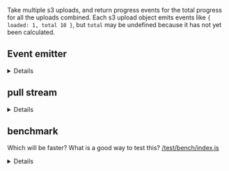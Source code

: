 Take multiple s3 uploads, and return progress events for the total progress for all the uploads combined. Each s3 upload object emits events like `{ loaded: 1, total 10 }`, but `total` may be undefined because it has not yet been calculated.

## Event emitter

<details>

```js
var inherits = require('inherits')
var EE = require('events').EventEmitter

// take multiple s3 uploads and return a single event emitter with
// total progress
function UploadProgress (uploads) {
    if (!(this instanceof UploadProgress)) {
        return new UploadProgress(uploads);
    }
    this.uploads = uploads;
    var bus = this;
    var totals = uploads.map(() => null);
    var sum;
    var progresses = uploads.map(() => 0);
    var isReady = false;

    this._stateListeners = [];
    this._progressListener = emitProgress;
    var self = this;

    uploads.forEach(function (upload, i) {
        self._stateListeners.push(getState);
        upload.on('httpUploadProgress', getState);
        function getState (data) {
            progresses[i] = data.loaded;
            if (data.total) totals[i] = data.total;
            if (totals.every(Boolean)) {
                isReady = true;
                sum = totals.reduce((_sum, n) => _sum + n);
            }
        }
    });

    // emit the overall progress
    var prev;
    uploads.forEach(function (upload, i) {
        upload.on('httpUploadProgress', emitProgress);
    });

    function emitProgress (data) {
        if (!isReady) return;
        var prog = progresses.reduce((acc, n) => acc + n);
        var percent = Math.floor(prog / sum * 100);
        if (prev === percent) return;
        prev = percent;
        bus.emit('progress', percent);
    }

    EE.call(this);
}
inherits(UploadProgress, EE);

UploadProgress.prototype.close = function () {
    var self = this;
    this.uploads.forEach(function (upload, i) {
        upload.removeListener('httpUploadProgress', self._stateListeners[i]);
        upload.removeListener('httpUploadProgress', self._progressListener);
    });
    this.removeAllListeners();
};

module.exports = UploadProgress;
```

</details>



## pull stream

<details>

```js
var S = require('pull-stream')
var _ = require('pull-stream-util')

function Progress (uploads) {
    var uploads$ = uploads.map(function (up) {
         return _.fromEvent('httpUploadProgress', up)
    })

    var progress$ = S(
        _.combineLatest(uploads$),

        _.scan(function (state, evs) {
            var sum = state.sum || (evs.every(ev => ev.total) ?
                evs.reduce((_sum, ev) => _sum + ev.total, 0) :
                null)

            if (!sum) return state

            var prog = evs.reduce((sum, ev) => sum + ev.loaded, 0)
            return { sum, percent: prog / sum * 100 }
        }, { sum: null, percent: null }),

        S.map(state => state.percent)
    )

    progress$.close = function () {
        uploads$.forEach(up => up.end())
    }

    return progress$
}

module.exports = Progress
```

</details>

## benchmark

Which will be faster? What is a good way to test this? [/test/bench/index.js](/test/bench/index.js)

<details>

```
benchStream*10000: 463.748ms
benchEmitter*10000: 255.184ms
benchStream*10000: 499.722ms
benchEmitter*10000: 276.881ms
```

</details>


